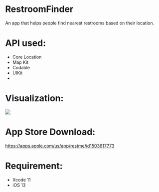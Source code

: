 # RestroomFinder

An app that helps people find nearest restrooms based on their location.

# API used:

- Core Location
- Map Kit
- Codable
- UIKit 
- 
# Visualization:

![](restroomfinder.gif)

# App Store Download:

https://apps.apple.com/us/app/restme/id1503617773

# Requirement: 
- Xcode 11 
- iOS 13
